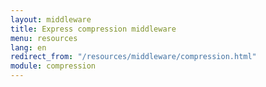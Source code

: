 ```yaml
---
layout: middleware
title: Express compression middleware
menu: resources
lang: en
redirect_from: "/resources/middleware/compression.html"
module: compression
---
```

